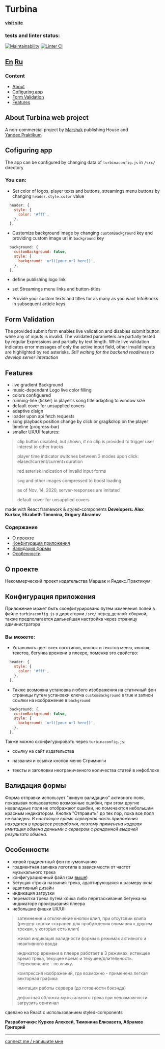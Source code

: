 # **Turbina**

[**visit site**](https://alex-kurkov.github.io/turbina-react/)
### tests and linter status:
[![Maintainability](https://api.codeclimate.com/v1/badges/053db1e58e79fc70e86f/maintainability)](https://codeclimate.com/github/alex-kurkov/turbina-react/maintainability)
[![Linter CI](https://github.com/alex-kurkov/turbina-react/workflows/Linter%20CI/badge.svg)](https://github.com/alex-kurkov/turbina-react/actions)

[En](#Content) [Ru](#Содержание)  
---

### **Content**
  - [About](#About-Turbina-web-project)
  - [Cofiguring app](#Cofiguring-app)
  - [Form Validation](#Form-Validation)
  - [Features](#Features)


## About Turbina web project
A non-commercial project by [Marshak](https://marshakbooks.ru/) publishing House and [Yandex.Praktikum](https://praktikum.yandex.ru/)

## Cofiguring app
The app can be configured by changing data of `turbinaconfig.js` in `/src/` directory

### You can: ###
- Set color of logos, player texts and buttons, streamings menu buttons by changing `header.style.color` value 
```js
  header: {
    style: {
      color: '#fff',
    },
  },
```
- Customize background image by changing `customBackground` key and providing custom image url in `background` key
```js
  background: {
    customBackground: false,
    style: {
      background: 'url([your url here])',
    },
  },
```
- define publishing logo link

- set Streamings menu links and button-titles 

- Provide your custom texts and titles for as many as you want InfoBlocks in subsequent article keys

## Form Validation
  The provided submit form enables live validation and disables submit button while any of inputs is invalid.
  The validated parameters are partially tested by regular Expressions and partially by text length.
  While live validation indicates error messages of only the active input field, other invalid inputs are highlighted by red asterisks.
  *Still waiting for the backend readiness to develop server interaction*

## Features
  - live gradient Background
  - music-dependant Logo live color filling
  - colors configuered
  - running-line (ticker) in player's song title adapting to window size
  - default cover for unsupplied covers
  - adaptive disign
  - loader upon api fetch requests
  - song playback position change by click or grag&drop on the player timeline (progress-bar)
  - smaller UX/UI features:
> clip button disabled, but shown, if no clip is provided to trigger user interest to other tracks
>
> player time indicator switches between 3 modes upon click: elased/current/current+duration
>
> red asterisk indication of invalid input forms
>
> svg and other images compressed to boost loading
>
> as of Nov, 14, 2020, server-responses are imitated
>
> default cover for unsupplied covers

  made with React framework & styled-components
**Developers: Alex Kurkov, Elizabeth Timonina, Grigory Abramov**

### **Содержание**
  - [О проекте](#О-проекте)
  - [Конфигурация приложения](#Конфигурация-приложения)
  - [Валидация формы](#Валидация-формы)
  - [Особенности](#Особенности)


## О проекте
Некоммерческий проект издательства Маршак и Яндекс.Практикум

## Конфигурация приложения
Приложение может быть сконфигурировано путем изменения полей в файле `turbinaconfig.js` в директории `/src/` перед деплой-сборкой, также предполагается дальнейшая настройка через страницу администратора

### Вы можете: ###
- Установить цвет всех логотипов, кнопок и текстов меню, кнопок, текстов, бегунка времени в плеере, поменяв это свойство: 
```js
  header: {
    style: {
      color: '#fff',
    },
  },
```
- Также возможна установка любого изображения на статичный фон страницы путем установки ключа `customBackground` в true и записи ссылки на изображение в `background`
```js
  background: {
    customBackground: false,
    style: {
      background: 'url([your url here])',
    },
  },
```
Также можно сконфигурировать через `turbinaconfig.js`:
- ссылку на сайт издательства

- названия и ссылки кнопок меню Стриминги 

- тексты и заголовки неограниченного количества статей в инфоблоке

## Валидация формы
Форма отправки использует "живую валидацию" активного поля, показывая пользователю возможные ошибки, при этом другие невалидные поля не отображают ошибки, но помечаются небольшим красным индикатором. Кнопка "Отправить" до тех пор, пока все поля не валидны. *В настоящее время серверная часть приложения находится в процессе разработки, поэтому применена кодовая имитация обмена данными с сервером с рандомной выдачей результата обмена.*


## Особенности
  - живой градиентный фон по-умолчанию
  - градиентная заливка логотипа в зависимости от частот музыкального трека
  - конфигурационный файл (см [выше](#Конфигурация-приложения))
  - Бегущая строка названия трека, адаптирующаяся к размеру окна 
  - адаптивный дизайн
  - индикация загрузки
  - перемотка трека путем клика либо перетаскивания бегунка на индикаторе проигрывания плеера 
  - небольшие фишки UX/UI:
> затемнение и отключение кнопки клип, при отсутсвии клипа (рендер кнопки сохранен для пробуждения внимания к другим трекам, у которых есть клип)
>
> живая индикация валидности формы в режимах активного и неактивного ввода
>
> индикатор времени в плеере работает в 3 режимах: истекщее время трека, текущее время и текущее/длительность. Переключение - по клику.
>
> компрессия изображений, где возможно - применена легкая векторная графика
>
> имитация работы сервера (до готовности бэкэнда)
>
> дефолтная обложка музыкального трека при невозможности загрузить оригинал

сделано на React с использованием styled-components

**Разработчики: Курков Алексей, Тимонина Елизавета, Абрамов Григорий**

--------
[connect me / напишите мне](mailto:alexkourkov@yandex.ru "Email")

